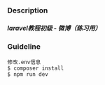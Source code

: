 ### Description
##### laravel教程初级 - 微博（练习用）

### Guideline
```
修改.env信息
$ composer install
$ npm run dev
```
